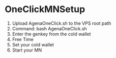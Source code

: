 # OneClickMNSetup
1. Upload AgenaOneClick.sh to the VPS root path
2. Command: bash AgenaOneClick.sh
3. Enter the genkey from the cold wallet
4. Free Time
5. Set your cold wallet
6. Start your MN
